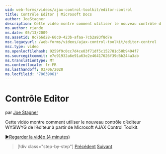 ```yaml
---
uid: web-forms/videos/ajax-control-toolkit/editor-control
title: Contrôle Editor | Microsoft Docs
author: JoeStagner
description: Cette vidéo montre comment utiliser le nouveau contrôle d’éditeur WYSIWYG de l’éditeur à partir de Microsoft AJAX Control Toolkit.
ms.author: riande
ms.date: 05/13/2009
ms.assetid: 8c766d28-60c0-423b-afaa-7cb2a93f8d7e
msc.legacyurl: /web-forms/videos/ajax-control-toolkit/editor-control
msc.type: video
ms.openlocfilehash: 9259f9c0cc7d4ce03f71df5c152781d50b9494f7
ms.sourcegitcommit: e7e91932a6e91a63e2e46417626f39d6b244a3ab
ms.translationtype: MT
ms.contentlocale: fr-FR
ms.lasthandoff: 03/06/2020
ms.locfileid: "78639061"
---
```

# <a name="editor-control"></a>Contrôle Editor

par [Joe Stagner](https://github.com/JoeStagner)

Cette vidéo montre comment utiliser le nouveau contrôle d’éditeur WYSIWYG de l’éditeur à partir de Microsoft AJAX Control Toolkit.

[&#9654;Regarder la vidéo (4 minutes)](https://channel9.msdn.com/Blogs/ASP-NET-Site-Videos/editor-control)

> [!div class="step-by-step"]
> [Précédent](combo-box.md)
> [Suivant](editor-control-custom.md)
